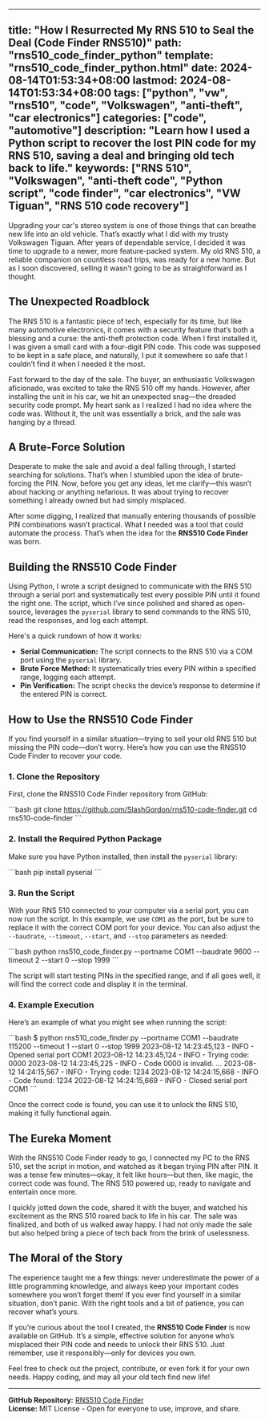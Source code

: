
---
title: "How I Resurrected My RNS 510 to Seal the Deal (Code Finder RNS510)"
path: "rns510_code_finder_python"
template: "rns510_code_finder_python.html"
date: 2024-08-14T01:53:34+08:00
lastmod: 2024-08-14T01:53:34+08:00
tags: ["python", "vw", "rns510", "code", "Volkswagen", "anti-theft", "car electronics"]
categories: ["code", "automotive"]
description: "Learn how I used a Python script to recover the lost PIN code for my RNS 510, saving a deal and bringing old tech back to life."
keywords: ["RNS 510", "Volkswagen", "anti-theft code", "Python script", "code finder", "car electronics", "VW Tiguan", "RNS 510 code recovery"]
---

Upgrading your car's stereo system is one of those things that can breathe new life into an old vehicle. That’s exactly what I did with my trusty Volkswagen Tiguan. After years of dependable service, I decided it was time to upgrade to a newer, more feature-packed system. My old RNS 510, a reliable companion on countless road trips, was ready for a new home. But as I soon discovered, selling it wasn't going to be as straightforward as I thought.

<!--more-->

## The Unexpected Roadblock

The RNS 510 is a fantastic piece of tech, especially for its time, but like many automotive electronics, it comes with a security feature that’s both a blessing and a curse: the anti-theft protection code. When I first installed it, I was given a small card with a four-digit PIN code. This code was supposed to be kept in a safe place, and naturally, I put it somewhere so safe that I couldn’t find it when I needed it the most.

Fast forward to the day of the sale. The buyer, an enthusiastic Volkswagen aficionado, was excited to take the RNS 510 off my hands. However, after installing the unit in his car, we hit an unexpected snag—the dreaded security code prompt. My heart sank as I realized I had no idea where the code was. Without it, the unit was essentially a brick, and the sale was hanging by a thread.

## A Brute-Force Solution

Desperate to make the sale and avoid a deal falling through, I started searching for solutions. That’s when I stumbled upon the idea of brute-forcing the PIN. Now, before you get any ideas, let me clarify—this wasn’t about hacking or anything nefarious. It was about trying to recover something I already owned but had simply misplaced.

After some digging, I realized that manually entering thousands of possible PIN combinations wasn’t practical. What I needed was a tool that could automate the process. That’s when the idea for the **RNS510 Code Finder** was born.

## Building the RNS510 Code Finder

Using Python, I wrote a script designed to communicate with the RNS 510 through a serial port and systematically test every possible PIN until it found the right one. The script, which I’ve since polished and shared as open-source, leverages the `pyserial` library to send commands to the RNS 510, read the responses, and log each attempt.

Here's a quick rundown of how it works:

- **Serial Communication:** The script connects to the RNS 510 via a COM port using the `pyserial` library.
- **Brute Force Method:** It systematically tries every PIN within a specified range, logging each attempt.
- **Pin Verification:** The script checks the device’s response to determine if the entered PIN is correct.

## How to Use the RNS510 Code Finder

If you find yourself in a similar situation—trying to sell your old RNS 510 but missing the PIN code—don’t worry. Here’s how you can use the RNS510 Code Finder to recover your code.

### 1. Clone the Repository

First, clone the RNS510 Code Finder repository from GitHub:

\`\`\`bash
git clone https://github.com/SlashGordon/rns510-code-finder.git
cd rns510-code-finder
\`\`\`

### 2. Install the Required Python Package

Make sure you have Python installed, then install the `pyserial` library:

\`\`\`bash
pip install pyserial
\`\`\`

### 3. Run the Script

With your RNS 510 connected to your computer via a serial port, you can now run the script. In this example, we use `COM1` as the port, but be sure to replace it with the correct COM port for your device. You can also adjust the `--baudrate`, `--timeout`, `--start`, and `--stop` parameters as needed:

\`\`\`bash
python rns510_code_finder.py --portname COM1 --baudrate 9600 --timeout 2 --start 0 --stop 1999
\`\`\`

The script will start testing PINs in the specified range, and if all goes well, it will find the correct code and display it in the terminal.

### 4. Example Execution

Here’s an example of what you might see when running the script:

\`\`\`bash
$ python rns510_code_finder.py --portname COM1 --baudrate 115200 --timeout 1 --start 0 --stop 1999
2023-08-12 14:23:45,123 - INFO - Opened serial port COM1
2023-08-12 14:23:45,124 - INFO - Trying code: 0000
2023-08-12 14:23:45,225 - INFO - Code 0000 is invalid.
...
2023-08-12 14:24:15,567 - INFO - Trying code: 1234
2023-08-12 14:24:15,668 - INFO - Code found: 1234
2023-08-12 14:24:15,669 - INFO - Closed serial port COM1
\`\`\`

Once the correct code is found, you can use it to unlock the RNS 510, making it fully functional again.

## The Eureka Moment

With the RNS510 Code Finder ready to go, I connected my PC to the RNS 510, set the script in motion, and watched as it began trying PIN after PIN. It was a tense few minutes—okay, it felt like hours—but then, like magic, the correct code was found. The RNS 510 powered up, ready to navigate and entertain once more.

I quickly jotted down the code, shared it with the buyer, and watched his excitement as the RNS 510 roared back to life in his car. The sale was finalized, and both of us walked away happy. I had not only made the sale but also helped bring a piece of tech back from the brink of uselessness.

## The Moral of the Story

The experience taught me a few things: never underestimate the power of a little programming knowledge, and always keep your important codes somewhere you won’t forget them! If you ever find yourself in a similar situation, don’t panic. With the right tools and a bit of patience, you can recover what’s yours.

If you’re curious about the tool I created, the **RNS510 Code Finder** is now available on GitHub. It’s a simple, effective solution for anyone who’s misplaced their PIN code and needs to unlock their RNS 510. Just remember, use it responsibly—only for devices you own.

Feel free to check out the project, contribute, or even fork it for your own needs. Happy coding, and may all your old tech find new life!

---

**GitHub Repository:** [RNS510 Code Finder](https://github.com/SlashGordon/rns510-code-finder)  
**License:** MIT License - Open for everyone to use, improve, and share.
